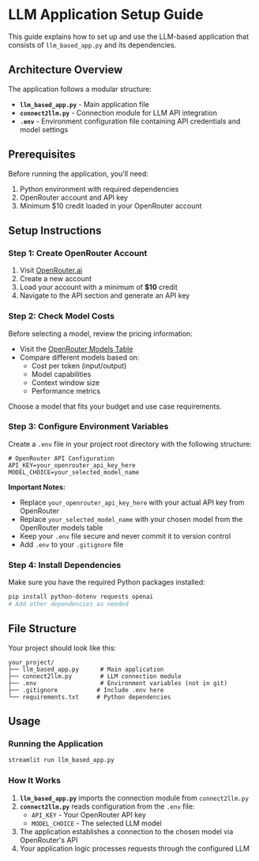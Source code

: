 # LLM Application Setup Guide

This guide explains how to set up and use the LLM-based application that consists of `llm_based_app.py` and its dependencies.

## Architecture Overview

The application follows a modular structure:

- **`llm_based_app.py`** - Main application file
- **`connect2llm.py`** - Connection module for LLM API integration
- **`.env`** - Environment configuration file containing API credentials and model settings

## Prerequisites

Before running the application, you'll need:

1. Python environment with required dependencies
2. OpenRouter account and API key
3. Minimum $10 credit loaded in your OpenRouter account

## Setup Instructions

### Step 1: Create OpenRouter Account

1. Visit [OpenRouter.ai](https://openrouter.ai/)
2. Create a new account
3. Load your account with a minimum of **$10** credit
4. Navigate to the API section and generate an API key

### Step 2: Check Model Costs

Before selecting a model, review the pricing information:

- Visit the [OpenRouter Models Table](https://openrouter.ai/models?fmt=table)
- Compare different models based on:
  - Cost per token (input/output)
  - Model capabilities
  - Context window size
  - Performance metrics

Choose a model that fits your budget and use case requirements.

### Step 3: Configure Environment Variables

Create a `.env` file in your project root directory with the following structure:

```env
# OpenRouter API Configuration
API_KEY=your_openrouter_api_key_here
MODEL_CHOICE=your_selected_model_name
```

**Important Notes:**
- Replace `your_openrouter_api_key_here` with your actual API key from OpenRouter
- Replace `your_selected_model_name` with your chosen model from the OpenRouter models table
- Keep your `.env` file secure and never commit it to version control
- Add `.env` to your `.gitignore` file

### Step 4: Install Dependencies

Make sure you have the required Python packages installed:

```bash
pip install python-dotenv requests openai
# Add other dependencies as needed
```

## File Structure

Your project should look like this:

```
your_project/
├── llm_based_app.py      # Main application
├── connect2llm.py        # LLM connection module
├── .env                  # Environment variables (not in git)
├── .gitignore           # Include .env here
└── requirements.txt     # Python dependencies
```

## Usage

### Running the Application

```bash
streamlit run llm_based_app.py
```

### How It Works

1. **`llm_based_app.py`** imports the connection module from `connect2llm.py`
2. **`connect2llm.py`** reads configuration from the `.env` file:
   - `API_KEY` - Your OpenRouter API key
   - `MODEL_CHOICE` - The selected LLM model
3. The application establishes a connection to the chosen model via OpenRouter's API
4. Your application logic processes requests through the configured LLM
